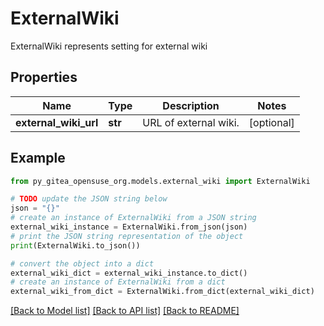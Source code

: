 # ExternalWiki

ExternalWiki represents setting for external wiki

## Properties

Name | Type | Description | Notes
------------ | ------------- | ------------- | -------------
**external_wiki_url** | **str** | URL of external wiki. | [optional] 

## Example

```python
from py_gitea_opensuse_org.models.external_wiki import ExternalWiki

# TODO update the JSON string below
json = "{}"
# create an instance of ExternalWiki from a JSON string
external_wiki_instance = ExternalWiki.from_json(json)
# print the JSON string representation of the object
print(ExternalWiki.to_json())

# convert the object into a dict
external_wiki_dict = external_wiki_instance.to_dict()
# create an instance of ExternalWiki from a dict
external_wiki_from_dict = ExternalWiki.from_dict(external_wiki_dict)
```
[[Back to Model list]](../README.md#documentation-for-models) [[Back to API list]](../README.md#documentation-for-api-endpoints) [[Back to README]](../README.md)


